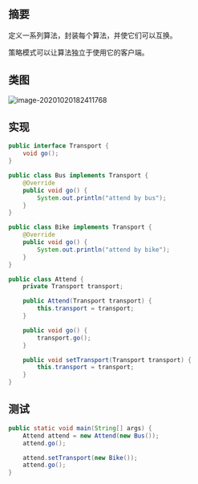 ## 摘要

定义一系列算法，封装每个算法，并使它们可以互换。

策略模式可以让算法独立于使用它的客户端。

## 类图

![image-20201020182411768](https://gitee.com/p8t/picbed/raw/master/imgs/20201020182412.png)

## 实现

```java
public interface Transport {
    void go();
}

public class Bus implements Transport {
    @Override
    public void go() {
        System.out.println("attend by bus");
    }
}

public class Bike implements Transport {
    @Override
    public void go() {
        System.out.println("attend by bike");
    }
}
```

```java
public class Attend {
    private Transport transport;

    public Attend(Transport transport) {
        this.transport = transport;
    }

    public void go() {
        transport.go();
    }

    public void setTransport(Transport transport) {
        this.transport = transport;
    }
}
```

## 测试

```java
public static void main(String[] args) {
    Attend attend = new Attend(new Bus());
    attend.go();

    attend.setTransport(new Bike());
    attend.go();
}
```
